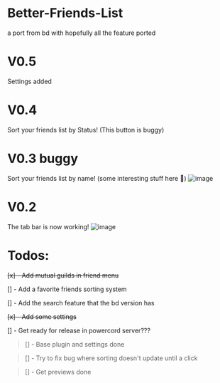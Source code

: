 # Better-Friends-List
a port from bd with hopefully all the feature ported

# V0.5
Settings added

# V0.4
Sort your friends list by Status! (This button is buggy)

# V0.3 buggy
Sort your friends list by name! (some interesting stuff here :eyes:)
![image](https://user-images.githubusercontent.com/54505527/110262861-f6eaef80-7f82-11eb-8f97-462968526005.png)

# V0.2
The tab bar is now working!
![image](https://user-images.githubusercontent.com/54505527/110188905-662ddb80-7deb-11eb-8f8b-3246d8bbbe3d.png)

# Todos:
~~[x] - Add mutual guilds in friend menu~~

[] - Add a favorite friends sorting system

[] - Add the search feature that the bd version has

~~[x] - Add some settings~~

[] - Get ready for release in powercord server???
> [] - Base plugin and settings done

> [] - Try to fix bug where sorting doesn't update until a click

> [] - Get previews done

